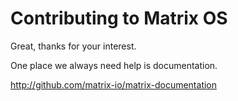 # Contributing to Matrix OS

Great, thanks for your interest.

One place we always need help is documentation.

http://github.com/matrix-io/matrix-documentation
